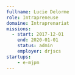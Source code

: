 ```yaml
---
fullname: Lucie Delorme
role: Intrapreneuse
domaine: Intraprenariat
missions:
  - start: 2017-12-01
    end: 2020-01-01
    status: admin
    employer: drjscs
startups:
    - e-mjpm
---
```

